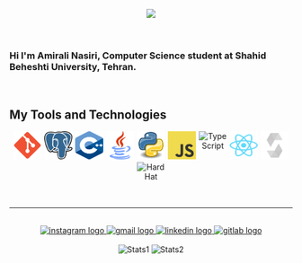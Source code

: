 <p align="center">
  <a href="https://git.io/typing-svg">
    <img src="https://readme-typing-svg.demolab.com?font=Fira+Code&size=40&pause=1000&color=00FF00&center=true&vCenter=true&width=500&lines=----HOPE----"/>
  </a>
</p>

<br>

### Hi I'm Amirali Nasiri, Computer Science student at Shahid Beheshti University, Tehran.

<br>

## My Tools and Technologies

<div align="center">

<div style="display: flex; align-items: center; justify-content: center; gap: 5px; flex-wrap: wrap;">
  <img src="icons/git.svg" alt="git" height="50" width="50">
  <img src="icons/postgres.svg" alt="postgres" height="50" width="50">
  <img src="icons/c++.svg" alt="c++" height="50" width="50">
  <img src="icons/java.svg" alt="java" height="50" width="50">
  <img src="icons/python.svg" alt="python" height="50" width="50">
  <img src="icons/logo-javascript.svg" alt="javascript" height="50" width="50">
  <img src="https://upload.wikimedia.org/wikipedia/commons/4/4c/Typescript_logo_2020.svg" alt="TypeScript" height="50" width="50">
  <img src="icons/react-2.svg" alt="react" height="50" width="50">
  <img src="icons/solidity-svgrepo-com.svg" alt="solidity" height="50" width="50">
  <img src="[icons/solidity-svgrepo-com.svg](https://metana.io/wp-content/uploads/2023/10/pluginIcon.png)" alt="HardHat" height="50" width="50">
<!--   <img src="https://upload.wikimedia.org/wikipedia/commons/d/d5/Rust_programming_language_black_logo.svg" alt="Rust" height="50" width="50">
<img src="https://upload.wikimedia.org/wikipedia/commons/0/05/Go_Logo_Blue.svg" alt="Go" height="50" width="50">
<img src="https://assets.website-files.com/60907e5f6e85848e3592e353/60a7d5786f05f771df6c8585_Hardhat_logo-p-500.png" alt="Hardhat" height="50" width="50"> -->
</div>

</div>

<br>
<hr>
<br>

<div align="center">
  <a href="https://www.instagram.com/amirali__nasiri_?igsh=aW82cmxvYzRtOHZj" target="_blank">
    <img src="https://img.shields.io/static/v1?message=Instagram&logo=instagram&label=&color=cd486b&logoColor=white&labelColor=&style=for-the-badge" height="27" alt="instagram logo"  />
  </a>
  <a href="mailto:amirnasiri1383710@gmail.com" target="_blank">
    <img src="https://img.shields.io/static/v1?message=Gmail&logo=gmail&label=&color=D14836&logoColor=white&labelColor=&style=for-the-badge" height="27" alt="gmail logo"  />
  </a>
  <a href="https://www.linkedin.com/in/amirali-nasiri-370646283/" target="_blank">
    <img src="https://img.shields.io/static/v1?message=LinkedIn&logo=linkedin&label=&color=0077B5&logoColor=white&labelColor=&style=for-the-badge" height="27" alt="linkedin logo"  />
  </a>
  <a href="https://gitlab.com/amirnasiri1383710" target="_blank">
    <img src="https://img.shields.io/static/v1?message=GitLab&logo=gitlab&label=&color=FCA121&logoColor=white&labelColor=&style=for-the-badge" height="27" alt="gitlab logo"  />
  </a>
</div>

<br>

<div align="center">
  <img src="https://github-readme-stats.vercel.app/api?username=amiralinasiri27&theme=darcula&show_icons=true&hide_border=true&count_private=true" alt="Stats1" height="150">
  <img src="https://github-readme-stats.vercel.app/api/top-langs/?username=amiralinasiri27&theme=darcula&show_icons=true&hide_border=true&layout=compact" alt="Stats2" height="150">
</div>
